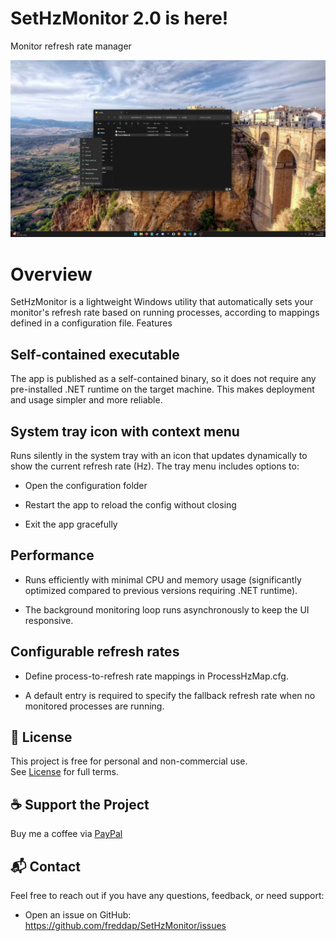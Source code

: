 # SetHzMonitor 2.0 is here!

Monitor refresh rate manager

[![Demo on YouTube](assets/IMG_0211.jpeg)](https://www.youtube.com/watch?v=NbPZInSTmLQ)

# Overview

SetHzMonitor is a lightweight Windows utility that automatically sets your monitor's refresh rate based on running processes, according to mappings defined in a configuration file.
Features

## Self-contained executable
The app is published as a self-contained binary, so it does not require any pre-installed .NET runtime on the target machine. This makes deployment and usage simpler and more reliable.

## System tray icon with context menu
Runs silently in the system tray with an icon that updates dynamically to show the current refresh rate (Hz). The tray menu includes options to:

- Open the configuration folder

- Restart the app to reload the config without closing

- Exit the app gracefully

## Performance

- Runs efficiently with minimal CPU and memory usage (significantly optimized compared to previous versions requiring .NET runtime).

- The background monitoring loop runs asynchronously to keep the UI responsive.

## Configurable refresh rates

- Define process-to-refresh rate mappings in ProcessHzMap.cfg.

- A default entry is required to specify the fallback refresh rate when no monitored processes are running.

## 📄 License

This project is free for personal and non-commercial use.  
See [License](./LICENSE.md) for full terms.

## ☕ Support the Project

Buy me a coffee via [PayPal](https://www.paypal.com/donate?business=fredrik8801@gmail.com)

## 📬 Contact

Feel free to reach out if you have any questions, feedback, or need support:

- Open an issue on GitHub: https://github.com/freddap/SetHzMonitor/issues
